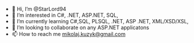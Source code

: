 - 👋 Hi, I’m @StarLord94
- 👀 I’m interested in C#, .NET, ASP.NET, SQL, 
- 🌱 I’m currently learning C#,SQL, PLSQL, .NET, ASP .NET, XML/XSD/XSL, 
- 💞️ I’m looking to collaborate on any ASP.NET applicatons 
- 📫 How to reach me mikolaj.kuzyk@gmail.com


